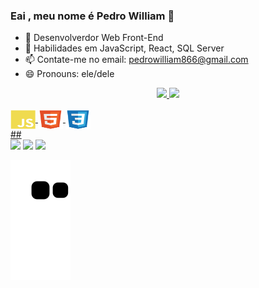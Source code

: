 ### Eai , meu nome é Pedro William 👋

- 🔭 Desenvolverdor Web Front-End
- 🌱 Habilidades em JavaScript, React, SQL Server
- 📫 Contate-me no email: pedrowilliam866@gmail.com
- 😄 Pronouns: ele/dele

<div align="center">
  <a href="https://github.com/pedrowilliamsantos">
  <img height="180em" src="https://github-readme-stats.vercel.app/api?                     username=pedrowilliamsantos&show_icons=true&theme=dark&include_all_commits=true&count_private=true"/>
  <img height="180em" src="https://github-readme-stats.vercel.app/api/top-langs/?username=pedrowilliamsantos&layout=compact&langs_count=7&theme=dark"/>
</div>

 <div style="display: inline_block"><br>
  <img align="center" alt="Rafa-Js" height="30" width="40" src="https://raw.githubusercontent.com/devicons/devicon/master/icons/javascript/javascript-plain.svg">
  <img align="center" alt="Rafa-HTML" height="30" width="40" src="https://raw.githubusercontent.com/devicons/devicon/master/icons/html5/html5-original.svg">
  <img align="center" alt="Rafa-CSS" height="30" width="40" src="https://raw.githubusercontent.com/devicons/devicon/master/icons/css3/css3-original.svg">                  </div>                                                                                                                                          
##                                                                                                                                
<div>                                                                                                                                          
  <a href="https://www.instagram.com/pedrolwilliam/" target="_blank"><img src="https://img.shields.io/badge/-Instagram-%23E4405F?style=for-the-                badge&logo=instagram&logoColor=white" target="_blank"></a>
  <a href = "mailto:pedrowilliam866@gmail.com"><img src="https://img.shields.io/badge/-Gmail-%23333?style=for-the-badge&logo=gmail&logoColor=white" target="_blank"></a>
  <a href="https://www.linkedin.com/in/pedro-william-937b10218/" target="_blank"><img src="https://img.shields.io/badge/-LinkedIn-%230077B5?style=for-the-badge&logo=linkedin&logoColor=white" target="_blank"></a>   
</div>
  
  ![Snake animation](https://github.com/pedrowilliamsantos/pedrowilliamsantos/blob/output/github-contribution-grid-snake.svg)
